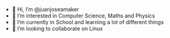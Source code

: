 - 👋 Hi, I’m @juanjoseamaker
- 👀 I’m interested in Computer Science, Maths and Physics
- 🌱 I’m currently in School and learning a lot of different things
- 💞️ I’m looking to collaborate on Linux

<!---
juanjoseamaker/juanjoseamaker is a ✨ special ✨ repository because its `README.md` (this file) appears on your GitHub profile.
You can click the Preview link to take a look at your changes.
--->
